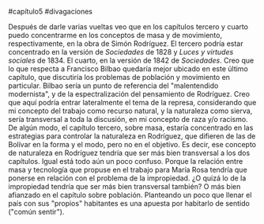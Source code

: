 #capítulo5
#divagaciones

Después de darle varias vueltas veo que en los capítulos tercero y cuarto puedo concentrarme en los conceptos de masa y de movimiento, respectivamente, en la obra de Simón Rodríguez. El tercero podría estar concentrado en la versión de _Sociedades_ de 1828 y _Luces y virtudes sociales_ de 1834. El cuarto, en la versión de 1842 de _Sociedades_. Creo que lo que respecta a Francisco Bilbao quedaría mejor ubicado en este último capítulo, que discutiría los problemas de población y movimiento en particular. Bilbao sería un punto de referencia del "malentendido modernista", y de la espectralización del pensamiento de Rodríguez. Creo que aquí podría entrar lateralmente el tema de la represa, considerando que mi concepto del trabajo como recurso natural, y la naturaleza como sierva, sería transversal a toda la discusión, en mi concepto de raza y/o racismo. De algún modo, el capítulo tercero, sobre masa, estaría concentrado en las estrategias para controlar la naturaleza en Rodríguez, que difieren de las de Bolívar en la forma y el modo, pero no en el objetivo. Es decir, ese concepto de naturaleza en Rodríguez tendría que ser más bien transversal a los dos capítulos. Igual está todo aún un poco confuso. Porque la relación entre masa y tecnología que propuse en el trabajo para María Rosa tendría que ponerse en relación con el problema de la impropiedad. ¿O quizá lo de la impropiedad tendría que ser más bien transversal también? O más bien afianzado en el capítulo sobre población. Planteando un poco que llenar el país con sus "propios" habitantes es una apuesta por habitarlo de sentido ("común sentir"). 